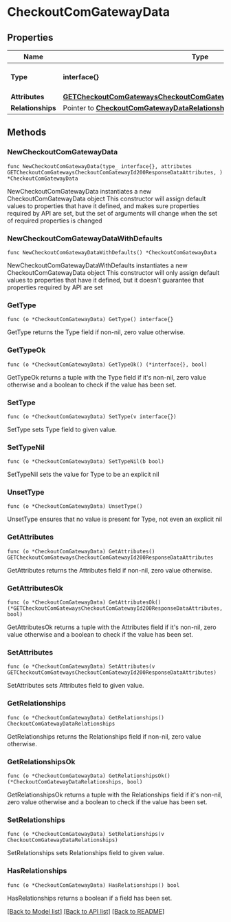 # CheckoutComGatewayData

## Properties

Name | Type | Description | Notes
------------ | ------------- | ------------- | -------------
**Type** | **interface{}** | The resource&#39;s type | 
**Attributes** | [**GETCheckoutComGatewaysCheckoutComGatewayId200ResponseDataAttributes**](GETCheckoutComGatewaysCheckoutComGatewayId200ResponseDataAttributes.md) |  | 
**Relationships** | Pointer to [**CheckoutComGatewayDataRelationships**](CheckoutComGatewayDataRelationships.md) |  | [optional] 

## Methods

### NewCheckoutComGatewayData

`func NewCheckoutComGatewayData(type_ interface{}, attributes GETCheckoutComGatewaysCheckoutComGatewayId200ResponseDataAttributes, ) *CheckoutComGatewayData`

NewCheckoutComGatewayData instantiates a new CheckoutComGatewayData object
This constructor will assign default values to properties that have it defined,
and makes sure properties required by API are set, but the set of arguments
will change when the set of required properties is changed

### NewCheckoutComGatewayDataWithDefaults

`func NewCheckoutComGatewayDataWithDefaults() *CheckoutComGatewayData`

NewCheckoutComGatewayDataWithDefaults instantiates a new CheckoutComGatewayData object
This constructor will only assign default values to properties that have it defined,
but it doesn't guarantee that properties required by API are set

### GetType

`func (o *CheckoutComGatewayData) GetType() interface{}`

GetType returns the Type field if non-nil, zero value otherwise.

### GetTypeOk

`func (o *CheckoutComGatewayData) GetTypeOk() (*interface{}, bool)`

GetTypeOk returns a tuple with the Type field if it's non-nil, zero value otherwise
and a boolean to check if the value has been set.

### SetType

`func (o *CheckoutComGatewayData) SetType(v interface{})`

SetType sets Type field to given value.


### SetTypeNil

`func (o *CheckoutComGatewayData) SetTypeNil(b bool)`

 SetTypeNil sets the value for Type to be an explicit nil

### UnsetType
`func (o *CheckoutComGatewayData) UnsetType()`

UnsetType ensures that no value is present for Type, not even an explicit nil
### GetAttributes

`func (o *CheckoutComGatewayData) GetAttributes() GETCheckoutComGatewaysCheckoutComGatewayId200ResponseDataAttributes`

GetAttributes returns the Attributes field if non-nil, zero value otherwise.

### GetAttributesOk

`func (o *CheckoutComGatewayData) GetAttributesOk() (*GETCheckoutComGatewaysCheckoutComGatewayId200ResponseDataAttributes, bool)`

GetAttributesOk returns a tuple with the Attributes field if it's non-nil, zero value otherwise
and a boolean to check if the value has been set.

### SetAttributes

`func (o *CheckoutComGatewayData) SetAttributes(v GETCheckoutComGatewaysCheckoutComGatewayId200ResponseDataAttributes)`

SetAttributes sets Attributes field to given value.


### GetRelationships

`func (o *CheckoutComGatewayData) GetRelationships() CheckoutComGatewayDataRelationships`

GetRelationships returns the Relationships field if non-nil, zero value otherwise.

### GetRelationshipsOk

`func (o *CheckoutComGatewayData) GetRelationshipsOk() (*CheckoutComGatewayDataRelationships, bool)`

GetRelationshipsOk returns a tuple with the Relationships field if it's non-nil, zero value otherwise
and a boolean to check if the value has been set.

### SetRelationships

`func (o *CheckoutComGatewayData) SetRelationships(v CheckoutComGatewayDataRelationships)`

SetRelationships sets Relationships field to given value.

### HasRelationships

`func (o *CheckoutComGatewayData) HasRelationships() bool`

HasRelationships returns a boolean if a field has been set.


[[Back to Model list]](../README.md#documentation-for-models) [[Back to API list]](../README.md#documentation-for-api-endpoints) [[Back to README]](../README.md)


